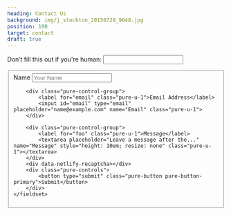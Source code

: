 ```yaml
---
heading: Contact Us
background: img/j_stockton_20150729_9048.jpg
position: 100
target: contact
draft: true
---
```


<form class="pure-form pure-g" netlify-honeypot="bot-field" data-netlify="true" name="wedding-contact">
    <p class="hidden">
        <label>Don’t fill this out if you're human: <input name="bot-field"></label>
    </p>
    <fieldset  class="pure-u-1">
        <div class="pure-control-group">
            <label for="name" class="pure-u-1">Name</label>
            <input id="name" type="text" placeholder="Your Name" name="Name" class="pure-u-1">
        </div>

        <div class="pure-control-group">
            <label for="email" class="pure-u-1">Email Address</label>
            <input id="email" type="email" placeholder="name@example.com" name="Email" class="pure-u-1">
        </div>

        <div class="pure-control-group">
            <label for="foo" class="pure-u-1">Message</label>
            <textarea placeholder="Leave a message after the..." name="Message" style="height: 10em; resize: none" class="pure-u-1"></textarea>
        </div>
        <div data-netlify-recaptcha></div>
        <div class="pure-controls">
            <button type="submit" class="pure-button pure-button-primary">Submit</button>
        </div>
    </fieldset>
</form>
